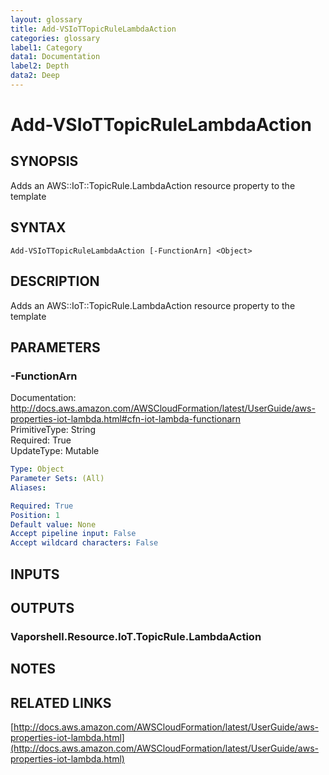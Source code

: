 ```yaml
---
layout: glossary
title: Add-VSIoTTopicRuleLambdaAction
categories: glossary
label1: Category
data1: Documentation
label2: Depth
data2: Deep
---
```


# Add-VSIoTTopicRuleLambdaAction

## SYNOPSIS
Adds an AWS::IoT::TopicRule.LambdaAction resource property to the template

## SYNTAX

```
Add-VSIoTTopicRuleLambdaAction [-FunctionArn] <Object>
```

## DESCRIPTION
Adds an AWS::IoT::TopicRule.LambdaAction resource property to the template

## PARAMETERS

### -FunctionArn
Documentation: http://docs.aws.amazon.com/AWSCloudFormation/latest/UserGuide/aws-properties-iot-lambda.html#cfn-iot-lambda-functionarn    
PrimitiveType: String    
Required: True    
UpdateType: Mutable

```yaml
Type: Object
Parameter Sets: (All)
Aliases: 

Required: True
Position: 1
Default value: None
Accept pipeline input: False
Accept wildcard characters: False
```

## INPUTS

## OUTPUTS

### Vaporshell.Resource.IoT.TopicRule.LambdaAction

## NOTES

## RELATED LINKS

[http://docs.aws.amazon.com/AWSCloudFormation/latest/UserGuide/aws-properties-iot-lambda.html](http://docs.aws.amazon.com/AWSCloudFormation/latest/UserGuide/aws-properties-iot-lambda.html)

